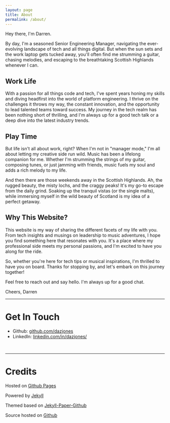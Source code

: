 ```yaml
---
layout: page
title: About
permalink: /about/
---
```


Hey there, I'm Darren.

By day, I'm a seasoned Senior Engineering Manager, navigating the ever-evolving landscape of tech and all things digital. But when the sun sets and the work laptop gets tucked away, you'll often find me strumming a guitar, chasing melodies, and escaping to the breathtaking Scottish Highlands whenever I can.

## Work Life

With a passion for all things code and tech, I've spent years honing my skills and diving headfirst into the world of platform engineering. I thrive on the challenges it throws my way, the constant innovation, and the opportunity to lead talented teams toward success. My journey in the tech realm has been nothing short of thrilling, and I'm always up for a good tech talk or a deep dive into the latest industry trends.

## Play Time

But life isn't all about work, right? When I'm not in "manager mode," I'm all about letting my creative side run wild. Music has been a lifelong companion for me. Whether I'm strumming the strings of my guitar, composing tunes, or just jamming with friends, music fuels my soul and adds a rich melody to my life.

And then there are those weekends away in the Scottish Highlands. Ah, the rugged beauty, the misty lochs, and the craggy peaks! It's my go-to escape from the daily grind. Soaking up the tranquil vistas (or the single malts), while immersing myself in the wild beauty of Scotland is my idea of a perfect getaway.

## Why This Website?

This website is my way of sharing the different facets of my life with you. From tech insights and musings on leadership to music adventures, I hope you find something here that resonates with you. It's a place where my professional side meets my personal passions, and I'm excited to have you along for the ride.

So, whether you're here for tech tips or musical inspirations, I'm thrilled to have you on board. Thanks for stopping by, and let's embark on this journey together!

Feel free to reach out and say hello. I'm always up for a good chat.

Cheers,
Darren

---
# Get In Touch

- Github: [github.com/dazjones](https://github.com/dazjones/)
- LinkedIn: [linkedin.com/in/dazjones/](https://www.linkedin.com/in/dazjones/)

<br />

---

# Credits

Hosted on <a href="https://pages.github.com/">Github Pages</a>

Powered by <a href="https://jekyllrb.com/">Jekyll</a>

Themed based on <a href="https://github.com/ghosind/Jekyll-Paper-Github">Jekyll-Paper-Github</a>

Source hosted on <a href="https://github.com/dazjones/dazjones.github.io">Github</a>

<br />